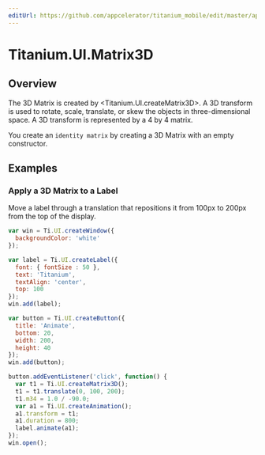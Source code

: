 ```yaml
---
editUrl: https://github.com/appcelerator/titanium_mobile/edit/master/apidoc/Titanium/UI/Matrix3D.yml
---
```

# Titanium.UI.Matrix3D

<TypeHeader/>

## Overview

The 3D Matrix is created by <Titanium.UI.createMatrix3D>. A 3D transform is
used to rotate, scale, translate, or skew the objects in three-dimensional
space. A 3D transform  is represented by a 4 by 4 matrix.

You create an `identity matrix` by creating a 3D Matrix with an empty
constructor.

## Examples

### Apply a 3D Matrix to a Label

Move a label through a translation that repositions it from 100px to 200px from the top of
the display.

``` js
var win = Ti.UI.createWindow({
  backgroundColor: 'white'
});

var label = Ti.UI.createLabel({
  font: { fontSize : 50 },
  text: 'Titanium',
  textAlign: 'center',
  top: 100
});
win.add(label);

var button = Ti.UI.createButton({
  title: 'Animate',
  bottom: 20,
  width: 200,
  height: 40
});
win.add(button);

button.addEventListener('click', function() {
  var t1 = Ti.UI.createMatrix3D();
  t1 = t1.translate(0, 100, 200);
  t1.m34 = 1.0 / -90.0;
  var a1 = Ti.UI.createAnimation();
  a1.transform = t1;
  a1.duration = 800;
  label.animate(a1);
});
win.open();
```

<ApiDocs/>
